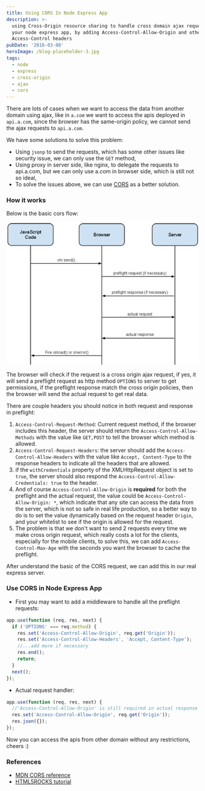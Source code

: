 ```yaml
---
title: Using CORS In Node Express App
description: >-
  using Cross-Origin resource sharing to handle cross domain ajax requests in
  your node express app, by adding Access-Control-Allow-Origin and other
  Access-Control headers
pubDate: '2016-03-08'
heroImage: /blog-placeholder-3.jpg
tags:
  - node
  - express
  - cross-origin
  - ajax
  - cors
---
```


There are lots of cases when we want to access the data from another domain using ajax, like in `a.com` we want to access the apis deployed in `api.a.com`, since the browser has the same-origin policy, we cannot send the ajax requests to `api.a.com`.

We have some solutions to solve this problem:

- Using `jsonp` to send the requests, which has some other issues like security issue, we can only use the `GET` method,
- Using proxy in server side, like nginx, to delegate the requests to api.a.com, but we can only use a.com in browser side, which is still not so ideal,
- To solve the issues above, we can use [CORS](https://developer.mozilla.org/en-US/docs/Web/HTTP/Access_control_CORS) as a better solution.

### How it works

Below is the basic cors flow:

![](/src/assets/images/2016/03/cors_flow.png)

The browser will check if the request is a cross origin ajax request, if yes, it will send a preflight request as http method `OPTIONS` to server to get permissions, if the preflight response match the cross origin policies, then the browser will send the actual request to get real data.

There are couple headers you should notice in both request and response in preflight:

1. `Access-Control-Request-Method`: Current request method, if the browser includes this header, the server should return the `Access-Control-Allow-Methods` with the value like `GET,POST` to tell the browser which method is allowed.
2. `Access-Control-Request-Headers`: the server should add the `Access-Control-Allow-Headers` with the value like `Accept, Content-Type` to the response headers to indicate all the headers that are allowed.
3. if the `withCredentials` property of the XMLHttpRequest object is set to `true`, the server should also respond the `Access-Control-Allow-Credentials: true` to the header.
4. And of course `Access-Control-Allow-Origin` is **required** for both the preflight and the actual request, the value could be `Access-Control-Allow-Origin: *`, which indicate that any site can access the data from the server, which is not so safe in real life production, so a better way to do is to set the value dynamically based on the request header `Origin`, and your whitelist to see if the origin is allowed for the request.
5. The problem is that we don't want to send 2 requests every time we make cross origin request, which really costs a lot for the clients, especially for the mobile clients, to solve this, we can add `Access-Control-Max-Age` with the seconds you want the browser to cache the preflight.

After understand the basic of the CORS request, we can add this in our real express server.

### Use CORS in Node Express App

- First you may want to add a middleware to handle all the preflight requests:

```javascript
app.use(function (req, res, next) {
  if ('OPTIONS' === req.method) {
    res.set('Access-Control-Allow-Origin', req.get('Origin'));
    res.set('Access-Control-Allow-Headers', 'Accept, Content-Type');
    //...add more if necessary
    res.end();
    return;
  }
  next();
});
```

- Actual request handler:

```javascript
app.use(function (req, res, next) {
  //'Access-Control-Allow-Origin' is still required in actual response
  res.set('Access-Control-Allow-Origin', req.get('Origin'));
  res.json({});
});
```

Now you can access the apis from other domain without any restrictions, cheers :)

### References

- [MDN CORS reference](https://developer.mozilla.org/en-US/docs/Web/HTTP/Access_control_CORS)
- [HTML5ROCKS tutorial](http://www.html5rocks.com/en/tutorials/cors/)
